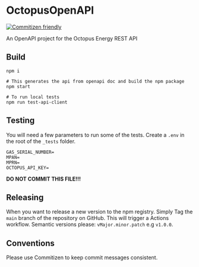 # OctopusOpenAPI

[![Commitizen friendly](https://img.shields.io/badge/commitizen-friendly-brightgreen.svg)](http://commitizen.github.io/cz-cli/)

An OpenAPI project for the Octopus Energy REST API

## Build

```
npm i

# This generates the api from openapi doc and build the npm package
npm start

# To run local tests
npm run test-api-client
```

## Testing

You will need a few parameters to run some of the tests.
Create a `.env` in the root of the `_tests` folder.

```ELEC_SERIAL_NUMBER=
GAS_SERIAL_NUMBER=
MPAN=
MPRN=
OCTOPUS_API_KEY=
```

**DO NOT COMMIT THIS FILE!!!**

## Releasing

When you want to release a new version to the npm registry. Simply Tag the `main` branch of the repository on GitHub. This will trigger a Actions workflow.
Semantic versions please: `vMajor.minor.patch` e.g `v1.0.0`.

## Conventions

Please use Commitizen to keep commit messages consistent.
